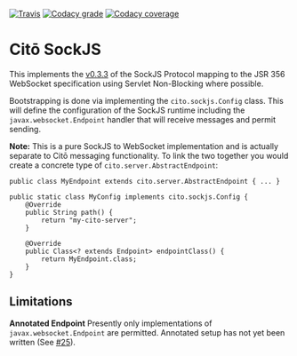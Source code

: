 [![Travis](https://img.shields.io/travis/dansiviter/cito-sockjs/master.svg?style=flat-square)](https://travis-ci.org/dansiviter/cito-sockjs) [![Codacy grade](https://img.shields.io/codacy/grade/56fba7665504477eb9f690beb5b588d4.svg?style=flat-square)](https://www.codacy.com/app/dansiviter/cito-sockjs) [![Codacy coverage](https://img.shields.io/codacy/coverage/56fba7665504477eb9f690beb5b588d4.svg?style=flat-square)](https://www.codacy.com/app/dansiviter/cito-sockjs)

# Citō SockJS #

This implements the [v0.3.3](https://sockjs.github.io/sockjs-protocol/sockjs-protocol-0.3.3.html) of the SockJS Protocol mapping to the JSR 356 WebSocket specification using Servlet Non-Blocking where possible.

Bootstrapping is done via implementing the `cito.sockjs.Config` class. This will define the configuration of the SockJS runtime including the `javax.websocket.Endpoint` handler that will receive messages and permit sending.

**Note:** This is a pure SockJS to WebSocket implementation and is actually separate to Citō messaging functionality. To link the two together you would create a concrete type of `cito.server.AbstractEndpoint`:

	public class MyEndpoint extends cito.server.AbstractEndpoint { ... }

	public static class MyConfig implements cito.sockjs.Config {
		@Override
		public String path() {
			return "my-cito-server";
		}
	
		@Override
		public Class<? extends Endpoint> endpointClass() {
			return MyEndpoint.class;
		}
	}

## Limitations ##

**Annotated Endpoint**
Presently only implementations of `javax.websocket.Endpoint` are permitted. Annotated setup has not yet been written (See [#25](https://github.com/dansiviter/cito/issues/25)).

